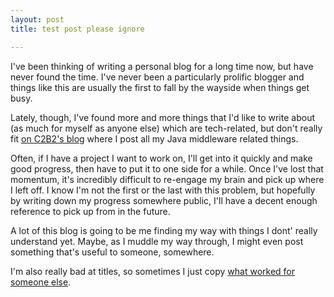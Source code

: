 ```yaml
---
layout: post
title: test post please ignore

---
```


I've been thinking of writing a personal blog for a long time now, but have never found the time. I've never been a particularly prolific blogger and things like this are usually the first to fall by the wayside when things get busy.

Lately, though, I've found more and more things that I'd like to write about (as much for myself as anyone else) which are tech-related, but don't really fit [on C2B2's blog](http://blog.c2b2.co.uk) where I post all my Java middleware related things.

Often, if I have a project I want to work on, I'll get into it quickly and make good progress, then have to put it to one side for a while. Once I've lost that momentum, it's incredibly difficult to re-engage my brain and pick up where I left off. I know I'm not the first or the last with this problem, but hopefully by writing down my progress somewhere public, I'll have a decent enough reference to pick up from in the future.

A lot of this blog is going to be me finding my way with things I dont' really understand yet. Maybe, as I muddle my way through, I might even post something that's useful to someone, somewhere.

I'm also really bad at titles, so sometimes I just copy [what worked for someone else](http://www.reddit.com/r/pics/comments/92dd8/test_post_please_ignore/).
